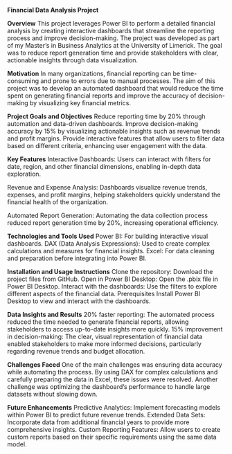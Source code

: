 **Financial Data Analysis Project**

**Overview**
This project leverages Power BI to perform a detailed financial analysis by creating interactive dashboards that streamline the reporting process and improve decision-making. The project was developed as part of my Master’s in Business Analytics at the University of Limerick. The goal was to reduce report generation time and provide stakeholders with clear, actionable insights through data visualization.


**Motivation**
In many organizations, financial reporting can be time-consuming and prone to errors due to manual processes. The aim of this project was to develop an automated dashboard that would reduce the time spent on generating financial reports and improve the accuracy of decision-making by visualizing key financial metrics.

**Project Goals and Objectives**
Reduce reporting time by 20% through automation and data-driven dashboards.
Improve decision-making accuracy by 15% by visualizing actionable insights such as revenue trends and profit margins.
Provide interactive features that allow users to filter data based on different criteria, enhancing user engagement with the data.

**Key Features**
Interactive Dashboards: Users can interact with filters for date, region, and other financial dimensions, enabling in-depth data exploration.

Revenue and Expense Analysis: Dashboards visualize revenue trends, expenses, and profit margins, helping stakeholders quickly understand the financial health of the organization.

Automated Report Generation: Automating the data collection process reduced report generation time by 20%, increasing operational efficiency.

**Technologies and Tools Used**
Power BI: For building interactive visual dashboards.
DAX (Data Analysis Expressions): Used to create complex calculations and measures for financial insights.
Excel: For data cleaning and preparation before integrating into Power BI.

**Installation and Usage Instructions**
Clone the repository: Download the project files from GitHub.
Open in Power BI Desktop: Open the .pbix file in Power BI Desktop.
Interact with the dashboards: Use the filters to explore different aspects of the financial data.
Prerequisites
Install Power BI Desktop to view and interact with the dashboards.

**Data Insights and Results**
20% faster reporting: The automated process reduced the time needed to generate financial reports, allowing stakeholders to access up-to-date insights more quickly.
15% improvement in decision-making: The clear, visual representation of financial data enabled stakeholders to make more informed decisions, particularly regarding revenue trends and budget allocation.

**Challenges Faced**
One of the main challenges was ensuring data accuracy while automating the process. By using DAX for complex calculations and carefully preparing the data in Excel, these issues were resolved. Another challenge was optimizing the dashboard’s performance to handle large datasets without slowing down.

**Future Enhancements**
Predictive Analytics: Implement forecasting models within Power BI to predict future revenue trends.
Extended Data Sets: Incorporate data from additional financial years to provide more comprehensive insights.
Custom Reporting Features: Allow users to create custom reports based on their specific requirements using the same data model.
